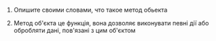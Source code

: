 1. Опишите своими словами, что такое метод обьекта

1. Метод об'єкта це функція, вона дозволяє виконувати певні дії або обробляти дані, пов'язані з цим об'єктом